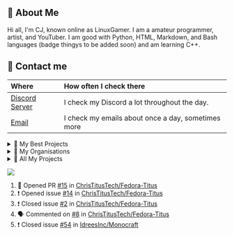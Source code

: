 ## 📖 About Me
Hi all, I'm CJ, known online as LinuxGamer. I am a amateur programmer, artist, and YouTuber. I am good with Python, HTML, Markdown, and Bash languages (badge thingys to be added soon) and am learning C++.

## 💬 Contact me
| Where | How often I check there |
| :--- | :--- |
| [Discord Server](https://discord.gg/s58s2b9Xpr) | I check my Discord a lot throughout the day. |
| [Email](mailto:charl.cj.monke@gmail.com) | I check my emails about once a day, sometimes more |

<details>
<summary>📁 My Best Projects</summary>
<br>
   I have many projects in my repos, but the ones that I want to highlight are the following:   
   
   | Project Name | Languages | Active | My Last Commit To Project |
   | :--- | :--- | :--- | :--- |
   | [Pynotes](https://github.com/Pynotesteam) | Python | No | 30 March 2022 |
   | [Libresprite](https://github.com/Libresprite/Libresprite) | C++ | Yes | 7 February 2022 |
   | [Libresprite Dotto](https://github.com/Libresprite/Dotto) | C++ | Yes | My commit was implemented by FManga as I didn't know how to do it properly at the time. |
   | [Artsly](https://github.com/Artsly/Artsly) | Python | Yes | 12 August 2022 |
</details>

<details>
<summary>📁 My Organisations</summary>
<br>
   I am the founder of 3 organisations here on Github (although 1 is inactive).
   
   | Organisation Name | Active (Yes or No) |
   | :--- | :--- |
   | [Artsly](https://github.com/Artsly) | Yes |
   | [Linux Flights](https://github/Linux-Flights) | Yes |
   | [Pynotes](https://github.com/Pynotesteam) | No |
</details>

<details>
<summary>📁 All My Projects</summary>
<br>
   List of all my projects (Active and Non Active):
   
   | Repo Name |
   | :--- |
   | [Artsly](https://github.com/Artsly/Artsly) |
   | [Pynotes](https://github.com/pynotesteam/pynotes) |
   | [LinuxFlights - Hawk T2](https://github.com/LinuxFlights/HawkT2) |
   | [LinuxFlights - DHC1](https://github.com/LinuxFlights/DHC1) |
   | [LinuxGamer Website](https://github.com/LinuxGamer/linuxgamer.github.io) |
   | [Libresprite Legacy](https://github.com/LibreSprite/LibreSprite) |
   | [Libresprite Dotto](https://github.com/LibreSprite/Dotto) |
</details>

<img 
   src="https://github-readme-stats.vercel.app/api?username=LinuxGamer&show_icons=true&theme=tokyonight" 
/>


    
<!--START_SECTION:activity-->
1. 💪 Opened PR [#15](https://github.com/ChrisTitusTech/Fedora-Titus/pull/15) in [ChrisTitusTech/Fedora-Titus](https://github.com/ChrisTitusTech/Fedora-Titus)
2. ❗️ Opened issue [#14](https://github.com/ChrisTitusTech/Fedora-Titus/issues/14) in [ChrisTitusTech/Fedora-Titus](https://github.com/ChrisTitusTech/Fedora-Titus)
3. ❗️ Closed issue [#2](https://github.com/ChrisTitusTech/Fedora-Titus/issues/2) in [ChrisTitusTech/Fedora-Titus](https://github.com/ChrisTitusTech/Fedora-Titus)
4. 🗣 Commented on [#8](https://github.com/ChrisTitusTech/Fedora-Titus/issues/8) in [ChrisTitusTech/Fedora-Titus](https://github.com/ChrisTitusTech/Fedora-Titus)
5. ❗️ Closed issue [#54](https://github.com/IdreesInc/Monocraft/issues/54) in [IdreesInc/Monocraft](https://github.com/IdreesInc/Monocraft)
<!--END_SECTION:activity-->
